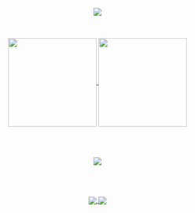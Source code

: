 <p align=center>
<a href="https://himdek.com"><img src="https://img.shields.io/badge/My%20Website-HimDek.com-blue?style=for-the-badge&logo=Internet-Explorer" /></a>
</p>

<br />

<p align=center background-color="inherit">
<a href="https://github.com/HimDek/">
<img align="center" height="180px" src="https://github-readme-stats.vercel.app/api?username=HimDek&count_private=true&include_all_commits=true&show_icons=true&theme=algolia&hide_border=true&bg_color=00000000" />
</a>
<a href="https://github.com/HimDek?tab=repositories">
<img align="center" height="180px" src="https://github-readme-stats.vercel.app/api/top-langs?username=HimDek&count_private=true&include_all_commits=true&show_icons=true&theme=algolia&hide_border=true&layout=compact&langs_count=10&bg_color=00000000" />
</a>
</p>
  
<br /><br />

<p align=center><img background-color="inherit" src="https://github-profile-trophy.vercel.app/?username=HimDek&theme=algolia&no-frame=true&column=-1&no-bg=true" /></p>

<br /><br />

<p align=center background-color="inherit">
<a href="https://github.com/HimDek/Simple-Kickoff-for-Plasma">
<img align="center" src="https://github-readme-stats.vercel.app/api/pin/?username=HimDek&repo=Simple-Kickoff-for-Plasma&theme=algolia&hide_border=true&bg_color=00000000" />
</a>
<a href="https://github.com/HimDek/Acenoster-ZSH-Theme">
<img align="center" src="https://github-readme-stats.vercel.app/api/pin/?username=HimDek&repo=Acenoster-ZSH-Theme&theme=algolia&hide_border=true&bg_color=00000000" />
</a>
</p>
  

